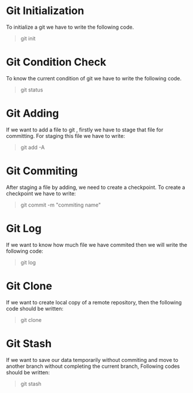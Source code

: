 # Git Initialization 
To initialize a git we have to write the following code.
> git init 

# Git Condition Check
To know the current condition of git we have to write the following code.
> git status

# Git Adding 
If we want to add a file to git , firstly we have to stage that file for committing. For staging this file we have to write:
> git add -A

# Git Commiting
After staging a file by adding, we need to create a checkpoint. To create a checkpoint we have to write:
> git commit -m "commiting name"

# Git Log 
If we want to know how much file we have commited then we will write the following code:
> git log

# Git Clone 
If we want to create local copy of a remote repository, then the following code should be written:
> git clone <repository URL>

# Git Stash
If we want to save our data temporarily without commiting and move to another branch without completing the current branch, Following codes should be written:
> git stash 